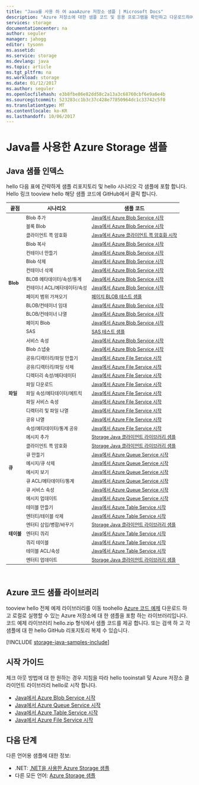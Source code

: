 ```yaml
---
title: "Java를 사용 하 여 aaaAzure 저장소 샘플 | Microsoft Docs"
description: "Azure 저장소에 대한 샘플 코드 및 응용 프로그램을 확인하고 다운로드하여 실행합니다. Hello Java 저장소 클라이언트 라이브러리를 사용 하 여 blob, 큐, 테이블 및 파일에 대 한 샘플 시작을 검색 합니다."
services: storage
documentationcenter: na
author: seguler
manager: jahogg
editor: tysonn
ms.assetid: 
ms.service: storage
ms.devlang: java
ms.topic: article
ms.tgt_pltfrm: na
ms.workload: storage
ms.date: 01/12/2017
ms.author: seguler
ms.openlocfilehash: e3b8fbe86e82dd58c2a13a3c68760cbf6e9a6e4b
ms.sourcegitcommit: 523283cc1b3c37c428e77850964dc1c33742c5f0
ms.translationtype: MT
ms.contentlocale: ko-KR
ms.lasthandoff: 10/06/2017
---
```

# <a name="azure-storage-samples-using-java"></a>Java를 사용한 Azure Storage 샘플

## <a name="java-sample-index"></a>Java 샘플 인덱스

hello 다음 표에 간략하게 샘플 리포지토리 및 hello 시나리오 각 샘플에 포함 합니다. Hello 링크 tooview hello 해당 샘플 코드에 GitHub에서 클릭 합니다.

<table style="font-size:90%"><thead><tr><th style="font-size:110%">끝점</th><th style="font-size:110%">시나리오</th><th style="font-size:110%">샘플 코드</th></tr></thead><tbody> 
<tr> 
<td rowspan="16"><b>Blob</b></td>
<td>Blob 추가</td> 
<td><a href="https://github.com/Azure-Samples/storage-blob-java-getting-started/blob/master/src/BlobBasics.java">Java에서 Azure Blob Service 시작</a></td> 
</tr> 
<tr> 
<td>블록 Blob</td>
<td><a href="https://github.com/Azure-Samples/storage-blob-java-getting-started/blob/master/src/BlobBasics.java">Java에서 Azure Blob Service 시작</a></td>
</tr> 
<tr> 
<td>클라이언트 쪽 암호화</td>
<td><a href="https://github.com/Azure-Samples/storage-java-client-side-encryption">Java에서 Azure 클라이언트 쪽 암호화 시작</a></td>
</tr> 
<tr> 
<td>Blob 복사</td>
<td><a href="https://github.com/Azure-Samples/storage-blob-java-getting-started/blob/master/src/BlobBasics.java">Java에서 Azure Blob Service 시작</a></td>
</tr> 
<tr> 
<td>컨테이너 만들기</td>
<td><a href="https://github.com/Azure-Samples/storage-blob-java-getting-started/blob/master/src/BlobBasics.java">Java에서 Azure Blob Service 시작</a></td>
</tr> 
<tr> 
<td>Blob 삭제</td>
<td><a href="https://github.com/Azure-Samples/storage-blob-java-getting-started/blob/master/src/BlobBasics.java">Java에서 Azure Blob Service 시작</a></td>
</tr> 
<tr> 
<td>컨테이너 삭제</td>
<td><a href="https://github.com/Azure-Samples/storage-blob-java-getting-started/blob/master/src/BlobBasics.java">Java에서 Azure Blob Service 시작</a></td>
</tr> 
<tr> 
<td>BLOB 메타데이터/속성/통계</td>
<td><a href="https://github.com/Azure-Samples/storage-blob-java-getting-started/blob/master/src/BlobAdvanced.java">Java에서 Azure Blob Service 시작</a></td>
</tr> 
<tr> 
<td>컨테이너 ACL/메타데이터/속성</td>
<td><a href="https://github.com/Azure-Samples/storage-blob-java-getting-started/blob/master/src/BlobAdvanced.java">Java에서 Azure Blob Service 시작</a></td>
</tr> 
<tr> 
<td>페이지 범위 가져오기</td>
<td><a href="https://github.com/Azure/azure-storage-java/blob/master/microsoft-azure-storage-test/src/com/microsoft/azure/storage/blob/CloudPageBlobTests.java">페이지 BLOB 테스트 샘플</a></td>
</tr> 
<tr> 
<td>BLOB/컨테이너 임대</td>
<td><a href="https://github.com/Azure-Samples/storage-blob-java-getting-started/blob/master/src/BlobBasics.java">Java에서 Azure Blob Service 시작</a></td>
</tr> 
<tr> 
<td>BLOB/컨테이너 나열</td>
<td><a href="https://github.com/Azure-Samples/storage-blob-java-getting-started/blob/master/src/BlobBasics.java">Java에서 Azure Blob Service 시작</a></td>
</tr> 
<tr> 
<td>페이지 Blob</td>
<td><a href="https://github.com/Azure-Samples/storage-blob-java-getting-started/blob/master/src/BlobBasics.java">Java에서 Azure Blob Service 시작</a></td>
</tr>
<tr> 
<td>SAS</td>
<td><a href="https://github.com/Azure/azure-storage-java/blob/master/microsoft-azure-storage-test/src/com/microsoft/azure/storage/blob/SasTests.java">SAS 테스트 샘플</a></td>
</tr>   
<tr> 
<td>서비스 속성</td>
<td><a href="https://github.com/Azure-Samples/storage-blob-java-getting-started/blob/master/src/BlobAdvanced.java">Java에서 Azure Blob Service 시작</a></td>
</tr>           
<tr> 
<td>Blob 스냅숏</td>
<td><a href="https://github.com/Azure-Samples/storage-blob-java-getting-started/blob/master/src/BlobBasics.java">Java에서 Azure Blob Service 시작</a></td>
</tr> 
<tr> 
<td rowspan="9"><b>파일</b></td>
<td>공유/디렉터리/파일 만들기</td> 
<td><a href="https://github.com/Azure-Samples/storage-file-java-getting-started/blob/master/src/FileBasics.java">Java에서 Azure File Service 시작</a></td> 
</tr>
<tr> 
<td>공유/디렉터리/파일 삭제</td> 
<td><a href="https://github.com/Azure-Samples/storage-file-java-getting-started/blob/master/src/FileBasics.java">Java에서 Azure File Service 시작</a></td> 
</tr> 
<tr> 
<td>디렉터리 속성/메타데이터</td> 
<td><a href="https://github.com/Azure-Samples/storage-file-java-getting-started/blob/master/src/FileAdvanced.java">Java에서 Azure File Service 시작</a></td> 
</tr> 
<tr> 
<td>파일 다운로드</td> 
<td><a href="https://github.com/Azure-Samples/storage-file-java-getting-started/blob/master/src/FileBasics.java">Java에서 Azure File Service 시작</a></td> 
</tr> 
<tr> 
<td>파일 속성/메타데이터/메트릭</td> 
<td><a href="https://github.com/Azure-Samples/storage-file-java-getting-started/blob/master/src/FileAdvanced.java">Java에서 Azure File Service 시작</a></td> 
</tr> 
<tr> 
<td>파일 서비스 속성</td> 
<td><a href="https://github.com/Azure-Samples/storage-file-java-getting-started/blob/master/src/FileAdvanced.java">Java에서 Azure File Service 시작</a></td> 
</tr> 
<tr> 
<td>디렉터리 및 파일 나열</td> 
<td><a href="https://github.com/Azure-Samples/storage-file-java-getting-started/blob/master/src/FileBasics.java">Java에서 Azure File Service 시작</a></td> 
</tr>
<tr> 
<td>공유 나열</td> 
<td><a href="https://github.com/Azure-Samples/storage-file-java-getting-started/blob/master/src/FileBasics.java">Java에서 Azure File Service 시작</a></td> 
</tr>
<tr> 
<td>속성/메타데이터/통계 공유</td> 
<td><a href="https://github.com/Azure-Samples/storage-file-java-getting-started/blob/master/src/FileAdvanced.java">Java에서 Azure File Service 시작</a></td> 
</tr>
<tr> 
<td rowspan="8"><b>큐</b></td>
<td>메시지 추가</td> 
<td><a href="https://github.com/Azure/azure-storage-java/blob/master/microsoft-azure-storage-samples/src/com/microsoft/azure/storage/queue/gettingstarted/QueueBasics.java">Storage Java 클라이언트 라이브러리 샘플</a></td> 
</tr> 
<tr> 
<td>클라이언트 쪽 암호화</td> 
<td><a href="https://github.com/Azure/azure-storage-java/blob/master/microsoft-azure-storage-samples/src/com/microsoft/azure/storage/encryption/queue/gettingstarted/QueueGettingStarted.java">Storage Java 클라이언트 라이브러리 샘플</a></td> 
</tr> 
<tr> 
<td>큐 만들기</td> 
<td><a href="https://github.com/Azure-Samples/storage-queue-java-getting-started/blob/master/src/QueueBasics.java">Java에서 Azure Queue Service 시작</a></td> 
</tr> 
<tr> 
<td>메시지/큐 삭제</td> 
<td><a href="https://github.com/Azure-Samples/storage-queue-java-getting-started/blob/master/src/QueueBasics.java">Java에서 Azure Queue Service 시작</a></td> 
</tr> 
<tr> 
<td>메시지 보기</td> 
<td><a href="https://github.com/Azure-Samples/storage-queue-java-getting-started/blob/master/src/QueueBasics.java">Java에서 Azure Queue Service 시작</a></td> 
</tr> 
<tr> 
<td>큐 ACL/메타데이터/통계</td> 
<td><a href="https://github.com/Azure-Samples/storage-queue-java-getting-started/blob/master/src/QueueAdvanced.java">Java에서 Azure Queue Service 시작</a></td> 
</tr> 
<tr> 
<td>큐 서비스 속성</td> 
<td><a href="https://github.com/Azure-Samples/storage-queue-java-getting-started/blob/master/src/QueueAdvanced.java">Java에서 Azure Queue Service 시작</a></td> 
</tr> 
<tr> 
<td>메시지 업데이트</td> 
<td><a href="https://github.com/Azure-Samples/storage-queue-java-getting-started/blob/master/src/QueueBasics.java">Java에서 Azure Queue Service 시작</a></td> 
</tr> 
<tr> 
<td rowspan="7"><b>테이블</b></td>
<td>테이블 만들기</td> 
<td><a href="https://github.com/Azure-Samples/storage-table-java-getting-started/blob/master/src/TableBasics.java">Java에서 Azure Table Service 시작</a></td> 
</tr> 
<tr> 
<td>엔터티/테이블 삭제</td> 
<td><a href="https://github.com/Azure-Samples/storage-table-java-getting-started/blob/master/src/TableBasics.java">Java에서 Azure Table Service 시작</a></td> 
</tr> 
<tr> 
<td>엔터티 삽입/병합/바꾸기</td> 
<td><a href="https://github.com/Azure/azure-storage-java/blob/master/microsoft-azure-storage-samples/src/com/microsoft/azure/storage/table/gettingtstarted/TableBasics.java">Storage Java 클라이언트 라이브러리 샘플</a></td> 
</tr> 
<tr> 
<td>엔터티 쿼리</td> 
<td><a href="https://github.com/Azure-Samples/storage-table-java-getting-started/blob/master/src/TableBasics.java">Java에서 Azure Table Service 시작</a></td> 
</tr> 
<tr> 
<td>쿼리 테이블</td> 
<td><a href="https://github.com/Azure-Samples/storage-table-java-getting-started/blob/master/src/TableBasics.java">Java에서 Azure Table Service 시작</a></td> 
</tr> 
<tr> 
<td>테이블 ACL/속성</td> 
<td><a href="https://github.com/Azure-Samples/storage-table-java-getting-started/blob/master/src/TableAdvanced.java">Java에서 Azure Table Service 시작</a></td> 
</tr> 
<tr> 
<td>엔터티 업데이트</td> 
<td><a href="https://github.com/Azure/azure-storage-java/blob/master/microsoft-azure-storage-samples/src/com/microsoft/azure/storage/table/gettingtstarted/TableBasics.java">Storage Java 클라이언트 라이브러리 샘플</a></td> 
</tr> 
</tbody> 
</table>
<br/>

## <a name="azure-code-samples-library"></a>Azure 코드 샘플 라이브러리

tooview hello 전체 예제 라이브러리를 이동 toohello [Azure 코드 예제](https://azure.microsoft.com/resources/samples/?service=storage) 다운로드 하 고 로컬로 실행할 수 있는 Azure 저장소에 대 한 샘플을 포함 하는 라이브러리입니다. 코드 예제 라이브러리 hello.zip 형식에서 샘플 코드를 제공 합니다. 또는 검색 하 고 각 샘플에 대 한 hello GitHub 리포지토리 복제 수 있습니다.

[!INCLUDE [storage-java-samples-include](../../includes/storage-java-samples-include.md)]

## <a name="getting-started-guides"></a>시작 가이드

체크 아웃 방법에 대 한 원하는 경우 지침을 따라 hello tooinstall 및 Azure 저장소 클라이언트 라이브러리 hello로 시작 합니다.

* [Java에서 Azure Blob Service 시작](storage-java-how-to-use-blob-storage.md)
* [Java에서 Azure Queue Service 시작](storage-java-how-to-use-queue-storage.md)
* [Java에서 Azure Table Service 시작](storage-java-how-to-use-table-storage.md)
* [Java에서 Azure File Service 시작](storage-java-how-to-use-file-storage.md)

## <a name="next-steps"></a>다음 단계

다른 언어용 샘플에 대한 정보:

* .NET: [.NET을 사용한 Azure Storage 샘플](storage-samples-dotnet.md)
* 다른 모든 언어: [Azure Storage 샘플](storage-samples.md)
